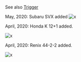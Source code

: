 
See also [Trigger](Trigger)

May, 2020: Subaru SVX added
![x](https://rusefi.com/images/triggers/trigger_49.png)

April, 2020: Honda K 12+1 added.

![x](https://rusefi.com/images/triggers/trigger_46.png)

April, 2020: Renix 44-2-2 added.

![x](https://rusefi.com/images/triggers/trigger_44.png) 